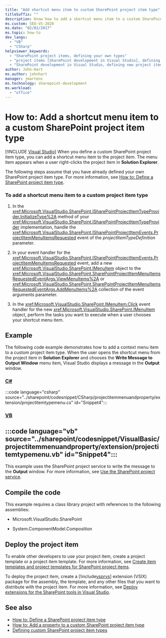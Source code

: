 ```yaml
---
title: "Add shortcut menu item to custom SharePoint project item type"
titleSuffix: ""
description: Know how to add a shortcut menu item to a custom SharePoint project item type. The menu item appears when you right-click the project item in Solution Explorer.
ms.custom: SEO-VS-2020
ms.date: "02/02/2017"
ms.topic: how-to
dev_langs:
  - "VB"
  - "CSharp"
helpviewer_keywords:
  - "SharePoint project items, defining your own types"
  - "project items [SharePoint development in Visual Studio], defining your own types"
  - "SharePoint development in Visual Studio, defining new project item types"
author: John-Hart
ms.author: johnhart
manager: jmartens
ms.technology: sharepoint-development
ms.workload:
  - "office"
---
```

# How to: Add a shortcut menu item to a custom SharePoint project item type

 [!INCLUDE [Visual Studio](~/includes/applies-to-version/vs-windows-only.md)]
  When you define a custom SharePoint project item type, you can add a shortcut menu item to the project item. The menu item appears when a user right-clicks the project item in **Solution Explorer**.

 The following steps assume that you have already defined your own SharePoint project item type. For more information, see [How to: Define a SharePoint project item type](../sharepoint/how-to-define-a-sharepoint-project-item-type.md).

### To add a shortcut menu item to a custom project item type

1. In the <xref:Microsoft.VisualStudio.SharePoint.ISharePointProjectItemTypeProvider.InitializeType%2A> method of your <xref:Microsoft.VisualStudio.SharePoint.ISharePointProjectItemTypeProvider> implementation, handle the <xref:Microsoft.VisualStudio.SharePoint.ISharePointProjectItemEvents.ProjectItemMenuItemsRequested> event of the *projectItemTypeDefinition* parameter.

2. In your event handler for the <xref:Microsoft.VisualStudio.SharePoint.ISharePointProjectItemEvents.ProjectItemMenuItemsRequested> event, add a new <xref:Microsoft.VisualStudio.SharePoint.IMenuItem> object to the <xref:Microsoft.VisualStudio.SharePoint.SharePointProjectItemMenuItemsRequestedEventArgs.ViewMenuItems%2A> or <xref:Microsoft.VisualStudio.SharePoint.SharePointProjectItemMenuItemsRequestedEventArgs.AddMenuItems%2A> collection of the event arguments parameter.

3. In the <xref:Microsoft.VisualStudio.SharePoint.IMenuItem.Click> event handler for the new <xref:Microsoft.VisualStudio.SharePoint.IMenuItem> object, perform the tasks you want to execute when a user chooses your shortcut menu item.

## Example
 The following code example demonstrates how to add a context menu item to a custom project item type. When the user opens the shortcut menu from the project item in **Solution Explorer** and chooses the **Write Message to Output Window** menu item, Visual Studio displays a message in the **Output** window.

 ### [C#](#tab/csharp)
 :::code language="csharp" source="../sharepoint/codesnippet/CSharp/projectitemmenuandproperty/extension/projectitemtypemenu.cs" id="Snippet4":::

 ### [VB](#tab/vb)
 :::code language="vb" source="../sharepoint/codesnippet/VisualBasic/projectitemmenuandproperty/extension/projectitemtypemenu.vb" id="Snippet4":::
 ---

 This example uses the SharePoint project service to write the message to the **Output** window. For more information, see [Use the SharePoint project service](../sharepoint/using-the-sharepoint-project-service.md).

## Compile the code
 This example requires a class library project with references to the following assemblies:

- Microsoft.VisualStudio.SharePoint

- System.ComponentModel.Composition

## Deploy the project item
 To enable other developers to use your project item, create a project template or a project item template. For more information, see [Create item templates and project templates for SharePoint project items](../sharepoint/creating-item-templates-and-project-templates-for-sharepoint-project-items.md).

 To deploy the project item, create a [!include[vsprvs](../sharepoint/includes/vsprvs-md.md)] extension (VSIX) package for the assembly, the template, and any other files that you want to distribute with the project item. For more information, see [Deploy extensions for the SharePoint tools in Visual Studio](../sharepoint/deploying-extensions-for-the-sharepoint-tools-in-visual-studio.md).

## See also
- [How to: Define a SharePoint project item type](../sharepoint/how-to-define-a-sharepoint-project-item-type.md)
- [How to: Add a property to a custom SharePoint project item type](../sharepoint/how-to-add-a-property-to-a-custom-sharepoint-project-item-type.md)
- [Defining custom SharePoint project item types](../sharepoint/defining-custom-sharepoint-project-item-types.md)
